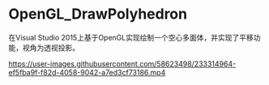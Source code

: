 # OpenGL_DrawPolyhedron
在Visual Studio 2015上基于OpenGL实现绘制一个空心多面体，并实现了平移功能，视角为透视投影。



https://user-images.githubusercontent.com/58623498/233314964-ef5fba9f-f82d-4058-9042-a7ed3cf73186.mp4

